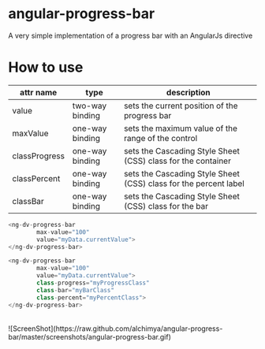 # angular-progress-bar
A very simple implementation of a progress bar with an AngularJs directive

# How to use

  attr name   |     type        |   description    
--------------| ----------------|-------------------------------------------------------------------
value         | two-way binding | sets the current position of the progress bar
maxValue      | one-way binding | sets the maximum value of the range of the control
classProgress | one-way binding | sets the Cascading Style Sheet (CSS) class for the container
classPercent  | one-way binding | sets the Cascading Style Sheet (CSS) class for the percent label
classBar      | one-way binding | sets the Cascading Style Sheet (CSS) class for the bar

```javascript
<ng-dv-progress-bar
        max-value="100"
        value="myData.currentValue">
</ng-dv-progress-bar>

<ng-dv-progress-bar
        max-value="100"
        value="myData.currentValue">
        class-progress="myProgressClass"
        class-bar="myBarClass"
        class-percent="myPercentClass">
</ng-dv-progress-bar>
```


<br/>
![ScreenShot](https://raw.github.com/alchimya/angular-progress-bar/master/screenshots/angular-progress-bar.gif)
